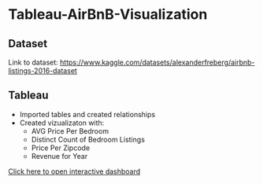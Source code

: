 # Tableau-AirBnB-Visualization

## Dataset
Link to dataset: https://www.kaggle.com/datasets/alexanderfreberg/airbnb-listings-2016-dataset

## Tableau
- Imported tables and created relationships
- Created vizualizaton with:
  - AVG Price Per Bedroom
  - Distinct Count of Bedroom Listings
  - Price Per Zipcode
  - Revenue for Year

[Click here to open interactive dashboard](https://public.tableau.com/app/profile/wiktor.paprocki/viz/AirBnBDashboard_16882222625930/Dashboard1) 

